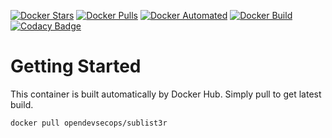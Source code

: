 [![Docker Stars](https://img.shields.io/docker/stars/opendevsecops/sublist3r.svg)](https://hub.docker.com/r/opendevsecops/sublist3r/)
[![Docker Pulls](https://img.shields.io/docker/pulls/opendevsecops/sublist3r.svg)](https://hub.docker.com/r/opendevsecops/sublist3r/)
[![Docker Automated](https://img.shields.io/docker/automated/opendevsecops/sublist3r.svg)](https://hub.docker.com/r/opendevsecops/sublist3r/)
[![Docker Build](https://img.shields.io/docker/build/opendevsecops/sublist3r.svg)](https://hub.docker.com/r/opendevsecops/sublist3r/)
[![Codacy Badge](https://api.codacy.com/project/badge/Grade/d13e4676ca5642abbb57f47b17f3a422)](https://www.codacy.com/app/OpenDevSecOps/docker-sublist3r?utm_source=github.com&amp;utm_medium=referral&amp;utm_content=opendevsecops/docker-sublist3r&amp;utm_campaign=Badge_Grade)

# Getting Started

This container is built automatically by Docker Hub. Simply pull to get latest build.

```sh
docker pull opendevsecops/sublist3r
```
